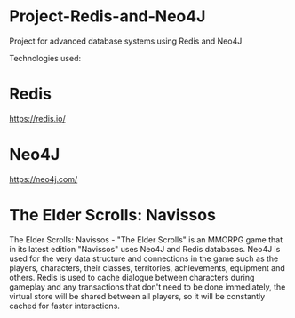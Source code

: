 # Project-Redis-and-Neo4J
Project for advanced database systems using Redis and Neo4J

Technologies used:

# Redis
https://redis.io/

# Neo4J

https://neo4j.com/

# The Elder Scrolls: Navissos

The Elder Scrolls: Navissos - "The Elder Scrolls" is an MMORPG game that in its latest edition "Navissos" uses Neo4J and Redis databases. Neo4J is used for the very data structure and connections in the game such as the players, characters, their classes, territories, achievements, equipment and others. Redis is used to cache dialogue between characters during gameplay and any transactions that don't need to be done immediately, the virtual store will be shared between all players, so it will be constantly cached for faster interactions.
